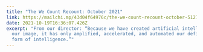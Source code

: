 ```yaml
---
title: "The We Count Recount: October 2021"
link: https://mailchi.mp/43d04f64976c/the-we-count-recount-october-5127037
date: 2021-10-19T16:36:07.426Z
excerpt: "From our director: “Because we have created artificial intelligence in
  our image, it has only amplified, accelerated, and automated our deficient
  form of intelligence.”"
---
```

